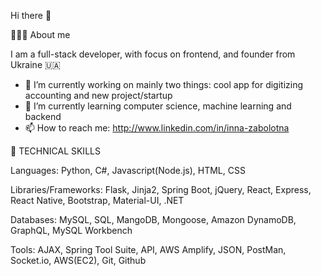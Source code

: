 Hi there 👋

👩🏻‍💻 About me

I am a full-stack developer, with focus on frontend, and founder from Ukraine 🇺🇦 

* 🔭 I’m currently working on mainly two things: cool app for digitizing accounting and new project/startup
* 🌱 I’m currently learning computer science, machine learning and backend
* 📫 How to reach me: 
 http://www.linkedin.com/in/inna-zabolotna

🔧 TECHNICAL SKILLS

Languages: Python, C#, Javascript(Node.js), HTML, CSS

Libraries/Frameworks: Flask, Jinja2, Spring Boot, jQuery, React, Express, React Native, Bootstrap, Material-UI, .NET

Databases: MySQL, SQL, MangoDB, Mongoose, Amazon DynamoDB,  GraphQL,  MySQL Workbench

Tools: AJAX, Spring Tool Suite, API, AWS Amplify, JSON, PostMan, Socket.io, AWS(EC2), Git, Github 


